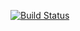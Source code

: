 [![Build Status](https://travis-ci.org/Shut-Oleg/GeekHub.svg?branch=master)](https://travis-ci.org/Shut-Oleg/GeekHub)
